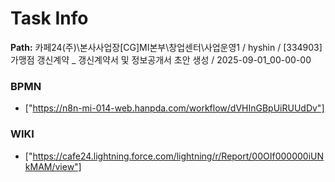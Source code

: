 # Task Info

**Path:** 카페24(주)\본사사업장\[CG]MI본부\창업센터\사업운영1 / hyshin / [334903] 가맹점 갱신계약 _ 갱신계약서 및 정보공개서 초안 생성 / 2025-09-01_00-00-00

### BPMN
- ["https://n8n-mi-014-web.hanpda.com/workflow/dVHInGBpUiRUUdDv"]

### WIKI
- ["https://cafe24.lightning.force.com/lightning/r/Report/00OIf000000iUNkMAM/view"]

